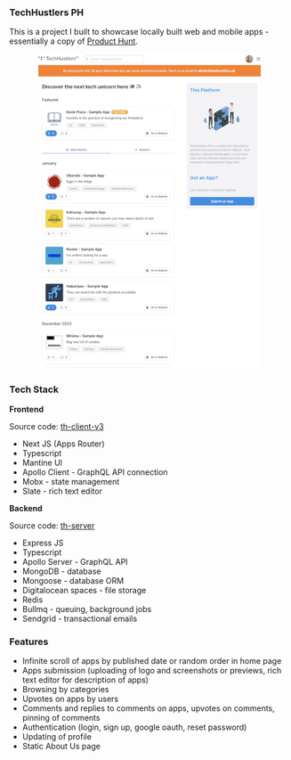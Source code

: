 ### TechHustlers PH

This is a project I built to showcase locally built web and mobile apps - essentially a copy of [Product Hunt](https://producthunt.com).

<p align="center">
  <img src="https://raw.githubusercontent.com/jamesporl/th-client-v3/main/public/th.gif" alt="th">
</p>

### Tech Stack

**Frontend**

Source code: [th-client-v3](https://github.com/jamesporl/th-client-v3)

- Next JS (Apps Router)
- Typescript
- Mantine UI
- Apollo Client - GraphQL API connection
- Mobx - state management
- Slate - rich text editor
  
**Backend**

Source code: [th-server](https://github.com/jamesporl/th-server)

- Express JS
- Typescript
- Apollo Server - GraphQL API
- MongoDB - database
- Mongoose - database ORM
- Digitalocean spaces - file storage
- Redis
- Bullmq - queuing, background jobs
- Sendgrid - transactional emails

### Features

- Infinite scroll of apps by published date or random order in home page
- Apps submission (uploading of logo and screenshots or previews, rich text editor for description of apps)
- Browsing by categories
- Upvotes on apps by users
- Comments and replies to comments on apps, upvotes on comments, pinning of comments
- Authentication (login, sign up, google oauth, reset password)
- Updating of profile
- Static About Us page
